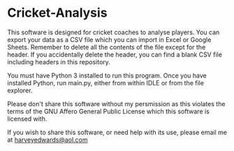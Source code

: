 # Cricket-Analysis

This software is designed for cricket coaches to analyse players.
You can export your data as a CSV file which you can import in Excel or Google Sheets.
Remember to delete all the contents of the file except for the header. If you accidentally delete the header, you can find a blank CSV file including headers in this repository.

You must have Python 3 installed to run this program. Once you have installed Python, run main.py, either from within IDLE or from the file explorer.

Please don't share this software without my persmission as this violates the terms of the GNU Affero General Public License which this software is licensed with.

If you wish to share this software, or need help with its use, please email me at harveyedwards@aol.com

